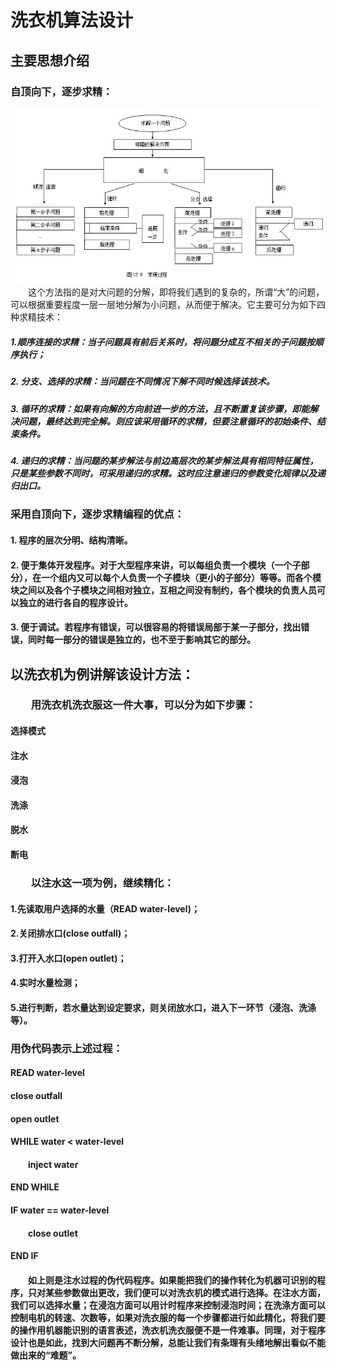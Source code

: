 # 洗衣机算法设计
## 主要思想介绍
### 自顶向下，逐步求精：
![](images/自顶向下逐步求精.jpg)
&emsp;&emsp;这个方法指的是对大问题的分解，即将我们遇到的复杂的，所谓“大”的问题，可以根据重要程度一层一层地分解为小问题，从而便于解决。它主要可分为如下四种求精技术：
##### 1.顺序连接的求精：当子问题具有前后关系时，将问题分成互不相关的子问题按顺序执行；
##### 2. 分支、选择的求精：当问题在不同情况下解不同时候选择该技术。
##### 3. 循环的求精：如果有向解的方向前进一步的方法，且不断重复该步骤，即能解决问题，最终达到完全解。则应该采用循环的求精，但要注意循环的初始条件、结束条件。
##### 4. 递归的求精：当问题的某步解法与前边高层次的某步解法具有相同特征属性，只是某些参数不同时，可采用递归的求精。这时应注意递归的参数变化规律以及递归出口。

### 采用自顶向下，逐步求精编程的优点：
#### 1. 程序的层次分明、结构清晰。
#### 2. 便于集体开发程序。对于大型程序来讲，可以每组负责一个模块（一个子部分），在一个组内又可以每个人负责一个子模块（更小的子部分）等等。而各个模块之间以及各个子模块之间相对独立，互相之间没有制约，各个模块的负责人员可以独立的进行各自的程序设计。
#### 3. 便于调试。若程序有错误，可以很容易的将错误局部于某一子部分，找出错误，同时每一部分的错误是独立的，也不至于影响其它的部分。


## 以洗衣机为例讲解该设计方法：
### &emsp;&emsp;用洗衣机洗衣服这一件大事，可以分为如下步骤：
#### 选择模式
#### 注水
#### 浸泡
#### 洗涤
#### 脱水
#### 断电
### &emsp;&emsp;以注水这一项为例，继续精化：
#### 1.先读取用户选择的水量（READ water-level)；
#### 2.关闭排水口(close outfall)；
#### 3.打开入水口(open outlet)；
#### 4.实时水量检测；
#### 5.进行判断，若水量达到设定要求，则关闭放水口，进入下一环节（浸泡、洗涤等）。
### 用伪代码表示上述过程：
#### READ water-level
#### close outfall
#### open outlet
#### WHILE water < water-level
#### &emsp;&emsp;inject water
#### END WHILE
#### IF water == water-level
#### &emsp;&emsp;close outlet
#### END IF
#### &emsp;&emsp;如上则是注水过程的伪代码程序。如果能把我们的操作转化为机器可识别的程序，只对某些参数做出更改，我们便可以对洗衣机的模式进行选择。在注水方面，我们可以选择水量；在浸泡方面可以用计时程序来控制浸泡时间；在洗涤方面可以控制电机的转速、次数等，如果对洗衣服的每一个步骤都进行如此精化，将我们要的操作用机器能识别的语言表述，洗衣机洗衣服便不是一件难事。同理，对于程序设计也是如此，找到大问题再不断分解，总能让我们有条理有头绪地解出看似不能做出来的“难题”。